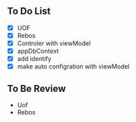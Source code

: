 ## To Do List
 - [x] UOF
 - [x] Rebos
 - [x] Controler with viewModel
 - [x] appDbContext
 - [x] add identify
 - [x] make auto configration with viewModel

## To Be Review
 - Uof
 - Rebos
